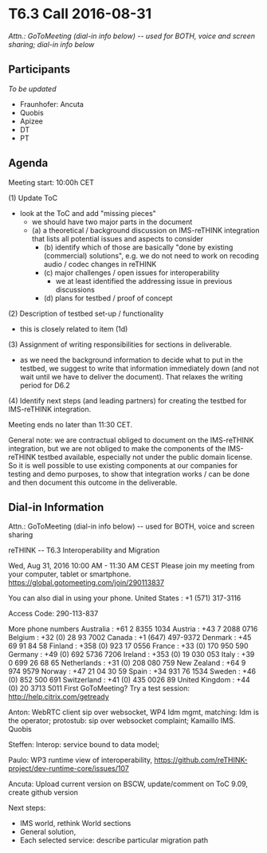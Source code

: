 # T6.3 Call  2016-08-31

*Attn.: GoToMeeting (dial-in info below) -- used for BOTH, voice and screen sharing; dial-in info below*

## Participants
*To be updated*
  * Fraunhofer:  Ancuta
  * Quobis
  * Apizee
  * DT
  * PT

## Agenda 

Meeting start: 10:00h CET

(1) Update ToC
  * look at the ToC and add "missing pieces"
	  * we should have two major parts in the document
    * (a) a theoretical / background discussion on IMS-reTHINK integration
			that lists all potential issues and aspects to consider
	    * (b) identify which of those are basically "done by existing (commercial) solutions", e.g.
			we do not need to work on recoding audio / codec changes in reTHINK
      * (c) major challenges / open issues for interoperability
        * we at least identified the addressing issue in previous discussions
      * (d) plans for testbed / proof of concept

(2) Description of testbed set-up / functionality
  * this is closely related to item (1d)

(3) Assignment of writing responsibilities for sections in deliverable.
  * as we need the background information to decide what to put in the testbed,
		we suggest to write that information immediately down (and not wait
		until we have to deliver the document).  That relaxes the writing period
		for D6.2

(4) Identify next steps (and leading partners) for creating the testbed for IMS-reTHINK 
	integration.

Meeting ends no later than 11:30 CET.


General note:  we are contractual obliged to document on the IMS-reTHINK integration,
but we are not obliged to make the components of the IMS-reTHINK testbed available,
especially not under the public domain license.  So it is well possible to use existing
components at our companies for testing and demo purposes, to show that integration
works / can be done and then document this outcome in the deliverable.


## Dial-in Information

Attn.: GoToMeeting (dial-in info below) -- used for BOTH, voice and screen sharing

reTHINK -- T6.3 Interoperability and Migration

Wed, Aug 31, 2016 10:00 AM - 11:30 AM CEST
Please join my meeting from your computer, tablet or smartphone.
https://global.gotomeeting.com/join/290113837


You can also dial in using your phone.
United States : +1 (571) 317-3116

Access Code: 290-113-837

More phone numbers
Australia : +61 2 8355 1034
Austria : +43 7 2088 0716
Belgium : +32 (0) 28 93 7002
Canada : +1 (647) 497-9372
Denmark : +45 69 91 84 58
Finland : +358 (0) 923 17 0556
France : +33 (0) 170 950 590
Germany : +49 (0) 692 5736 7206
Ireland : +353 (0) 19 030 053
Italy : +39 0 699 26 68 65
Netherlands : +31 (0) 208 080 759
New Zealand : +64 9 974 9579
Norway : +47 21 04 30 59
Spain : +34 931 76 1534
Sweden : +46 (0) 852 500 691
Switzerland : +41 (0) 435 0026 89
United Kingdom : +44 (0) 20 3713 5011
First GoToMeeting? Try a test session: http://help.citrix.com/getready

Anton: WebRTC client sip over websocket, WP4 Idm mgmt, matching: Idm is the operator; 
protostub: sip over websocket complaint; Kamaillo IMS. Quobis

Steffen: Interop: service bound to data model;

Paulo: WP3 runtime view of interoperability, https://github.com/reTHINK-project/dev-runtime-core/issues/107

Ancuta: Upload current version on BSCW, update/comment on ToC 9.09, create github version

Next steps: 
* IMS world, rethink World sections
* General solution, 
* Each selected service: describe particular migration path


